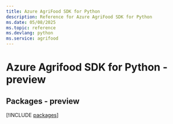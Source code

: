 ```yaml
---
title: Azure AgriFood SDK for Python
description: Reference for Azure AgriFood SDK for Python
ms.date: 05/08/2025
ms.topic: reference
ms.devlang: python
ms.service: agrifood
---
```

# Azure Agrifood SDK for Python - preview
## Packages - preview
[!INCLUDE [packages](agrifood-index.md)]